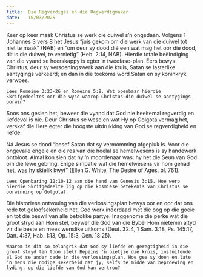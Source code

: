 ```yaml
---
title:  Die Regverdiges en die Regverdigmaker
date:   10/03/2025
---
```


Keer op keer maak Christus se werk die duiwel s’n ongedaan. Volgens 1 Johannes 3 vers 8 het Jesus “juis gekom om die werk van die duiwel tot niet te maak” (NAB) en “om deur sy dood dié een wat mag het oor die dood, dit is die duiwel, te vernietig” (Heb. 2:14, NAB). Hierdie totale beëindiging van die vyand se heerskappy is egter ’n tweefase-plan. Eers bewys Christus, deur sy versoeningswerk aan die kruis, Satan se lasterlike aantygings verkeerd; en dan in die toekoms word Satan en sy koninkryk verwoes.

`Lees Romeine 3:23-26 en Romeine 5:8. Wat openbaar hierdie Skrifgedeeltes oor die wyse waarop Christus die duiwel se aantygings oorwin?`

Soos ons gesien het, beweer die vyand dat God nie heeltemal regverdig en liefdevol is nie. Deur Christus se wese en wat Hy op Golgota vermag het, verskaf die Here egter die hoogste uitdrukking van God se regverdigheid en liefde.

Ná Jesus se dood “besef Satan dat sy vermomming afgepluk is. Voor die ongevalle engele en die res van die heelal se hemelwesens is sy handewerk ontbloot. Almal kon sien dat hy ’n moordenaar was: hy het die Seun van God om die lewe gebring. Enige simpatie wat die hemelwesens vir hom gehad het, was hy skielik kwyt” (Ellen G. White, The Desire of Ages, bl. 761).

`Lees Openbaring 12:10-12 aan die hand van Genesis 3:15. Hoe werp hierdie Skrifgedeelte lig op die kosmiese betekenis van Christus se oorwinning op Golgota?`

Die historiese ontvouing van die verlossingsplan bewys oor en oor dat ons rede tot geloofsekerheid het. God werk inderdaad met die oog op die goeie en tot die beswil van alle betrokke partye. Inaggenome die perke wat die groot stryd aan Hom stel, beywer die God van die Bybel Hom nietemin altyd vir die beste en mees wenslike uitkoms (Deut. 32:4, 1 Sam. 3:18, Ps. 145:17, Dan. 4:37, Hab. 1:13, Op. 15:3, Gen. 18:25).

`Waarom is dit so belangrik dat God sy liefde en geregtigheid in die groot stryd ten toon stel? Bepeins ’n bietjie die kruis, insluitende al God se ander dade in die verlossingsplan. Hoe gee sy doen en late ’n mens die nodige sekerheid dat jy, selfs te midde van beproewing en lyding, op die liefde van God kan vertrou?`
